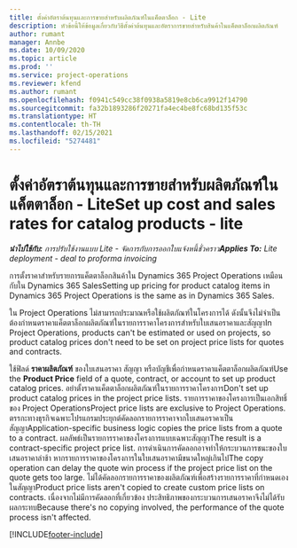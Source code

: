 ```yaml
---
title: ตั้งค่าอัตราต้นทุนและการขายสำหรับผลิตภัณฑ์ในแค็ตตาล็อก - Lite
description: หัวข้อนี้ให้ข้อมูลเกี่ยวกับวิธีตั้งค่าต้นทุนและอัตราการขายสำหรับสินค้าในแค็ตตาล็อกผลิตภัณฑ์
author: rumant
manager: Annbe
ms.date: 10/09/2020
ms.topic: article
ms.prod: ''
ms.service: project-operations
ms.reviewer: kfend
ms.author: rumant
ms.openlocfilehash: f0941c549cc38f0938a5819e8cb6ca9912f14790
ms.sourcegitcommit: fa32b1893286f20271fa4ec4be8fc68bd135f53c
ms.translationtype: HT
ms.contentlocale: th-TH
ms.lasthandoff: 02/15/2021
ms.locfileid: "5274481"
---
```

# <a name="set-up-cost-and-sales-rates-for-catalog-products---lite"></a><span data-ttu-id="1f1b6-103">ตั้งค่าอัตราต้นทุนและการขายสำหรับผลิตภัณฑ์ในแค็ตตาล็อก - Lite</span><span class="sxs-lookup"><span data-stu-id="1f1b6-103">Set up cost and sales rates for catalog products - lite</span></span>

<span data-ttu-id="1f1b6-104">_**นำไปใช้กับ:** การปรับใช้งานแบบ Lite - จัดการกับการออกใบแจ้งหนี้ชั่วคราว_</span><span class="sxs-lookup"><span data-stu-id="1f1b6-104">_**Applies To:** Lite deployment - deal to proforma invoicing_</span></span>


<span data-ttu-id="1f1b6-105">การตั้งราคาสำหรับรายการแค็ตตาล็อกสินค้าใน Dynamics 365 Project Operations เหมือนกับใน Dynamics 365 Sales</span><span class="sxs-lookup"><span data-stu-id="1f1b6-105">Setting up pricing for product catalog items in Dynamics 365 Project Operations is the same as in Dynamics 365 Sales.</span></span>

<span data-ttu-id="1f1b6-106">ใน Project Operations ไม่สามารถประมาณหรือใช้ผลิตภัณฑ์ในโครงการได้ ดังนั้นจึงไม่จำเป็นต้องกำหนดราคาแค็ตตาล็อกผลิตภัณฑ์ในรายการราคาโครงการสำหรับใบเสนอราคาและสัญญา</span><span class="sxs-lookup"><span data-stu-id="1f1b6-106">In Project Operations, products can't be estimated or used on projects, so product catalog prices don't need to be set on project price lists for quotes and contracts.</span></span>

<span data-ttu-id="1f1b6-107">ใช้ฟิลด์ **ราคาผลิตภัณฑ์** ของใบเสนอราคา สัญญา หรือบัญชีเพื่อกำหนดราคาแค็ตตาล็อกผลิตภัณฑ์</span><span class="sxs-lookup"><span data-stu-id="1f1b6-107">Use the **Product Price** field of a quote, contract, or account to set up product catalog prices.</span></span> <span data-ttu-id="1f1b6-108">อย่าตั้งราคาแค็ตตาล็อกผลิตภัณฑ์ในรายการราคาโครงการ</span><span class="sxs-lookup"><span data-stu-id="1f1b6-108">Don't set up product catalog prices in the project price lists.</span></span> <span data-ttu-id="1f1b6-109">รายการราคาของโครงการเป็นเอกสิทธิ์ของ Project Operations</span><span class="sxs-lookup"><span data-stu-id="1f1b6-109">Project price lists are exclusive to Project Operations.</span></span> <span data-ttu-id="1f1b6-110">ตรรกะทางธุรกิจเฉพาะโปรแกรมประยุกต์คัดลอกรายการราคาจากใบเสนอราคาเป็นสัญญา</span><span class="sxs-lookup"><span data-stu-id="1f1b6-110">Application-specific business logic copies the price lists from a quote to a contract.</span></span> <span data-ttu-id="1f1b6-111">ผลลัพธ์เป็นรายการราคาของโครงการแบบเฉพาะสัญญา</span><span class="sxs-lookup"><span data-stu-id="1f1b6-111">The result is a contract-specific project price list.</span></span> <span data-ttu-id="1f1b6-112">การดำเนินการคัดลอกอาจทำให้กระบวนการชนะของใบเสนอราคาล่าช้า หากรายการราคาของโครงการในใบเสนอราคามีขนาดใหญ่เกินไป</span><span class="sxs-lookup"><span data-stu-id="1f1b6-112">The copy operation can delay the quote win process if the project price list on the quote gets too large.</span></span> <span data-ttu-id="1f1b6-113">ไม่ได้คัดลอกรายการราคาของผลิตภัณฑ์เพื่อสร้างรายการราคาที่กำหนดเองในสัญญา</span><span class="sxs-lookup"><span data-stu-id="1f1b6-113">Product price lists aren't copied to create custom price lists on contracts.</span></span> <span data-ttu-id="1f1b6-114">เนื่องจากไม่มีการคัดลอกที่เกี่ยวข้อง ประสิทธิภาพของกระบวนการเสนอราคาจึงไม่ได้รับผลกระทบ</span><span class="sxs-lookup"><span data-stu-id="1f1b6-114">Because there's no copying involved, the performance of the quote process isn't affected.</span></span>


[!INCLUDE[footer-include](../../includes/footer-banner.md)]